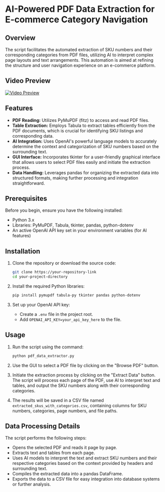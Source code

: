 # AI-Powered PDF Data Extraction for E-commerce Category Navigation

## Overview

The script facilitates the automated extraction of SKU numbers and their corresponding categories from PDF files, utilizing AI to interpret complex page layouts and text arrangements. This automation is aimed at refining the structure and user navigation experience on an e-commerce platform.

## Video Preview

[![Video Preview](https://github.com/zima-0201/Project-Images/blob/main/video%20preview/Py-AI-PDF-SKU-Extractor.jpeg)](https://brand-car.s3.eu-north-1.amazonaws.com/Four+Seasons/Py-AI-PDF-SKU-Extractor.mp4)

## Features

- **PDF Reading:** Utilizes PyMuPDF (fitz) to access and read PDF files.
- **Table Extraction:** Employs Tabula to extract tables efficiently from the PDF documents, which is crucial for identifying SKU listings and corresponding data.
- **AI Integration:** Uses OpenAI's powerful language models to accurately determine the context and categorization of SKU numbers based on the surrounding text.
- **GUI Interface:** Incorporates tkinter for a user-friendly graphical interface that allows users to select PDF files easily and initiate the extraction process.
- **Data Handling:** Leverages pandas for organizing the extracted data into structured formats, making further processing and integration straightforward.

## Prerequisites

Before you begin, ensure you have the following installed:
- Python 3.x
- Libraries: PyMuPDF, Tabula, tkinter, pandas, python-dotenv
- An active OpenAI API key set in your environment variables (for AI features)

## Installation

1. Clone the repository or download the source code:
   ```bash
   git clone https://your-repository-link
   cd your-project-directory
   ```

2. Install the required Python libraries:
   ```bash
   pip install pymupdf tabula-py tkinter pandas python-dotenv
   ```

3. Set up your OpenAI API key:
   - Create a `.env` file in the project root.
   - Add `OPENAI_API_KEY=your_api_key_here` to the file.

## Usage

1. Run the script using the command:
   ```bash
   python pdf_data_extractor.py
   ```

2. Use the GUI to select a PDF file by clicking on the "Browse PDF" button.

3. Initiate the extraction process by clicking on the "Extract Data" button. The script will process each page of the PDF, use AI to interpret text and tables, and output the SKU numbers along with their corresponding categories.

4. The results will be saved in a CSV file named `extracted_skus_with_categories.csv`, containing columns for SKU numbers, categories, page numbers, and file paths.

## Data Processing Details

The script performs the following steps:
- Opens the selected PDF and reads it page by page.
- Extracts text and tables from each page.
- Uses AI models to interpret the text and extract SKU numbers and their respective categories based on the context provided by headers and surrounding text.
- Compiles the extracted data into a pandas DataFrame.
- Exports the data to a CSV file for easy integration into database systems or further analysis.
